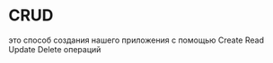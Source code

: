 # CRUD
это способ создания нашего приложения с помощью Create Read Update Delete операций                                                                 